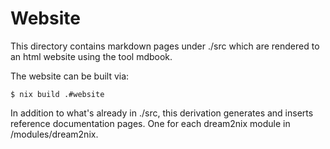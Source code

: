 # Website

This directory contains markdown pages under ./src which are rendered to an html website using the tool mdbook.

The website can be built via:
```shellSession
$ nix build .#website
```

In addition to what's already in ./src, this derivation generates and inserts reference documentation pages. One for each dream2nix module in /modules/dream2nix.
